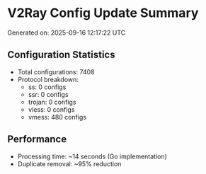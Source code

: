 # V2Ray Config Update Summary
Generated on: 2025-09-16 12:17:22 UTC

## Configuration Statistics
- Total configurations: 7408
- Protocol breakdown:
  - ss: 0 configs
  - ssr: 0 configs
  - trojan: 0 configs
  - vless: 0 configs
  - vmess: 480 configs

## Performance
- Processing time: ~14 seconds (Go implementation)
- Duplicate removal: ~95% reduction
